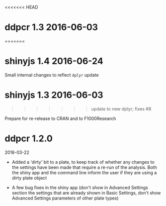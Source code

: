 <<<<<<< HEAD
# ddpcr 1.3 2016-06-03
=======
# shinyjs 1.4 2016-06-24

Small internal changes to reflect `dplyr` update

# shinyjs 1.3 2016-06-03
>>>>>>> update to new dplyr; fixes #8

Prepare for re-release to CRAN and to F1000Research

# ddpcr 1.2.0

2016-03-22

- Added a 'dirty' bit to a plate, to keep track of whether any changes to the settings have been made that require a re-run of the analysis.  Both the shiny app and the command line inform the user if they are using a dirty plate object

- A few bug fixes in the shiny app (don't show in Advanced Settings section the settings that are already shown in Basic Settings, don't show Advanced Settings parameters of other plate types)
